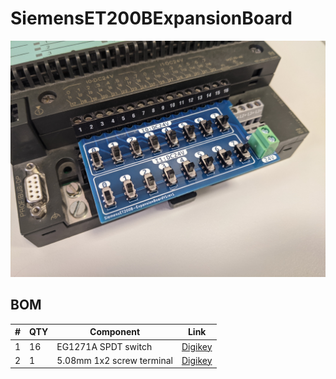 # SiemensET200BExpansionBoard

<p align="center">
  <img width="600" src="https://raw.githubusercontent.com/jkordek1/SiemensET200BExpansionBoard/main/Images/Image1.png">
</p>
 
## BOM
| #  | QTY | Component | Link
| ------------- | ------------- | ------------- | ------------- |
| 1  | 16 | EG1271A SPDT switch  | [Digikey](https://www.digikey.com/en/products/detail/e-switch/EG1271A/251336) |
| 2  | 1 | 5.08mm 1x2 screw terminal  | [Digikey](https://www.digikey.com/en/products/detail/cui-devices/TB006-508-02BE/10064115) |

